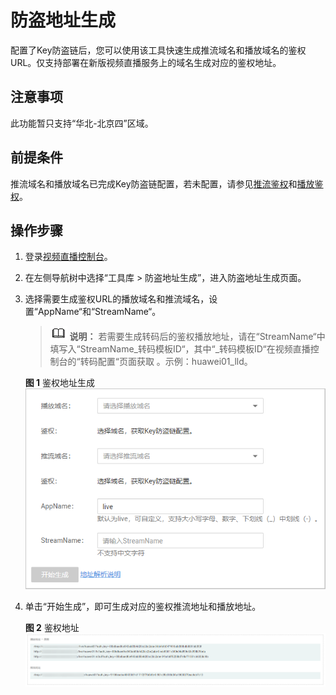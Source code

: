 # 防盗地址生成<a name="live_01_0031"></a>

配置了Key防盗链后，您可以使用该工具快速生成推流域名和播放域名的鉴权URL。仅支持部署在新版视频直播服务上的域名生成对应的鉴权地址。

## 注意事项<a name="section347617144559"></a>

此功能暂只支持“华北-北京四”区域。

## 前提条件<a name="section4798932174910"></a>

推流域名和播放域名已完成Key防盗链配置，若未配置，请参见[推流鉴权](推流鉴权.md)和[播放鉴权](Key防盗链.md)。

## 操作步骤<a name="section796122114505"></a>

1.  登录[视频直播控制台](https://console.huaweicloud.com/live)。
2.  在左侧导航树中选择“工具库 \> 防盗地址生成”，进入防盗地址生成页面。
3.  选择需要生成鉴权URL的播放域名和推流域名，设置“AppName“和“StreamName“。

    >![](public_sys-resources/icon-note.gif) **说明：** 
    >若需要生成转码后的鉴权播放地址，请在“StreamName“中填写入“StreamName\_转码模板ID“，其中“\_转码模板ID“在视频直播控制台的“转码配置“页面获取 。示例：huawei01\_lld。

    **图 1**  鉴权地址生成<a name="fig370051425310"></a>  
    ![](figures/鉴权地址生成.png "鉴权地址生成")

4.  单击“开始生成”，即可生成对应的鉴权推流地址和播放地址。

    **图 2**  鉴权地址<a name="fig172500458407"></a>  
    ![](figures/鉴权地址.png "鉴权地址")



